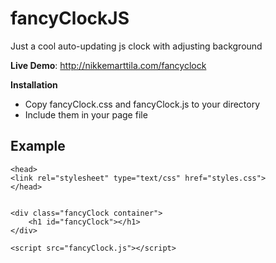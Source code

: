 # fancyClockJS
Just a cool auto-updating js clock with adjusting background

<b>Live Demo</b>:
http://nikkemarttila.com/fancyclock

<b> Installation </b> <br>

- Copy fancyClock.css and fancyClock.js to your directory <br>
- Include them in your page file <br>

<h2> Example </h2>

    <head>
    <link rel="stylesheet" type="text/css" href="styles.css">
    </head>


    <div class="fancyClock container">
        <h1 id="fancyClock"></h1>
    </div>
        
    <script src="fancyClock.js"></script>

